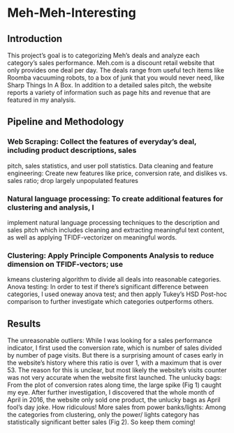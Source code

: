 # Meh-Meh-Interesting

## Introduction
This project’s goal is to categorizing Meh’s deals and analyze each category’s sales
performance. Meh.com is a discount retail website that only provides one deal per day. The
deals range from useful tech items like Roomba vacuuming robots, to a box of junk that you
would never need, like Sharp Things In A Box. In addition to a detailed sales pitch, the website
reports a variety of information such as page hits and revenue that are featured in my analysis.

## Pipeline and Methodology

### Web Scraping: Collect the features of everyday’s deal, including product descriptions, sales
pitch, sales statistics, and user poll statistics.
Data cleaning and feature engineering: Create new features like price, conversion rate, and
dislikes vs. sales ratio; drop largely unpopulated features

### Natural language processing: To create additional features for clustering and analysis, I
implement natural language processing techniques to the description and sales pitch which
includes cleaning and extracting meaningful text content, as well as applying TFIDF-vectorizer
on meaningful words.

### Clustering: Apply Principle Components Analysis to reduce dimension on TFIDF-vectors; use
kmeans clustering algorithm to divide all deals into reasonable categories.
Anova testing: In order to test if there’s significant difference between categories, I used oneway
anova test; and then apply Tukey’s HSD Post-hoc comparison to further investigate which
categories outperforms others.

## Results
The unreasonable outliers: While I was looking for a sales performance indicator, I first used
the conversion rate, which is number of sales divided by number of page visits. But there is a
surprising amount of cases early in the website’s history where this ratio is over 1, with a
maximum that is over 53. The reason for this is unclear, but most likely the website’s visits
counter was not very accurate when the website first launched.
The unlucky bags: From the plot of conversion rates along time, the large spike (Fig 1) caught
my eye. After further investigation, I discovered that the whole month of April in 2016, the
website only sold one product, the unlucky bags as April fool’s day joke. How ridiculous!
More sales from power banks/lights: Among the categories from clustering, only the power/
lights category has statistically significant better sales (Fig 2). So keep them coming!
